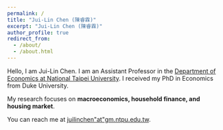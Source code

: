 ```yaml
---
permalink: /
title: "Jui-Lin Chen (陳睿霖)"
excerpt: "Jui-Lin Chen (陳睿霖)"
author_profile: true
redirect_from: 
  - /about/
  - /about.html
---
```

Hello, I am Jui-Lin Chen. I am an Assistant Professor in the [Department of Economics at National Taipei University](https://econ.ntpu.edu.tw). I received my PhD in Economics from Duke University.

My research focuses on **macroeconomics, household finance, and housing market**. 

You can reach me at [juilinchen"at"gm.ntpu.edu.tw](mailto:juilinchen@gm.ntpu.edu.tw). 
